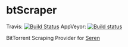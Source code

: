 # btScraper
Travis: [![Build Status](https://travis-ci.com/newt-sc/btScraper.svg?branch=master)](https://travis-ci.com/newt-sc/btScraper)
AppVeyor: [![Build status](https://ci.appveyor.com/api/projects/status/kdm6f2xk4s36ytpo?svg=true)](https://ci.appveyor.com/project/newt-sc/btscraper)

BitTorrent Scraping Provider for [Seren](https://github.com/nixgates/plugin.video.seren)